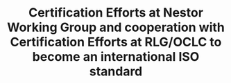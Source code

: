 ---
abstract: null
creators:
- Keitel, Christian
date: null
document_url: https://services.phaidra.univie.ac.at/api/object/o:294503/download
grand_parent: iPRES
institutions: []
keywords:
- beijing
landing_page_url: https://phaidra.univie.ac.at/o:294503
language: eng
layout: publication
license: CC BY-SA 3.0 AT
notes_url: null
parent: iPRES 2007
publication_type: presentation
size: 129781
slides_url: null
source_name: iPRES
title: Certification Efforts at Nestor Working Group and cooperation with Certification
  Efforts at RLG/OCLC to become an international ISO standard
year: 2007
---